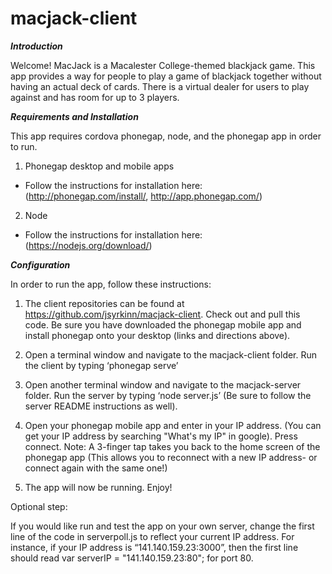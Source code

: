 # macjack-client

***Introduction***

Welcome! MacJack is a Macalester College-themed blackjack game. This app provides a way for people to play a game of blackjack together without having an actual deck of cards. There is a virtual dealer for users to play against and has room for up to 3 players.

***Requirements and Installation***

This app requires cordova phonegap, node, and the phonegap app in order to run.

1. Phonegap desktop and mobile apps
  - Follow the instructions for installation here: (http://phonegap.com/install/, http://app.phonegap.com/)
2. Node
  - Follow the instructions for installation here: (https://nodejs.org/download/)

***Configuration***

In order to run the app, follow these instructions:

1. The client repositories can be found at https://github.com/jsyrkinn/macjack-client. Check out and pull this code.
   Be sure you have downloaded the phonegap mobile app and install phonegap onto your desktop (links and directions above).

2. Open a terminal window and navigate to the macjack-client folder. Run the client by typing ‘phonegap serve’

3. Open another terminal window and navigate to the macjack-server folder. Run the server by typing ‘node server.js’ (Be sure to    follow the server README instructions as well).

4. Open your phonegap mobile app and enter in your IP address. (You can get your IP address by searching "What's my IP" in google). Press connect.
    Note: A 3-finger tap takes you back to the home screen of the phonegap app (This allows you to reconnect with a new IP          address- or connect again with the same one!)

5. The app will now be running. Enjoy!

Optional step:

If you would like run and test the app on your own server, change the first line of the code in serverpoll.js to reflect your current IP
address. For instance, if your IP address is “141.140.159.23:3000”, then the first line should read
        var serverIP = "141.140.159.23:80";
        for port 80.
